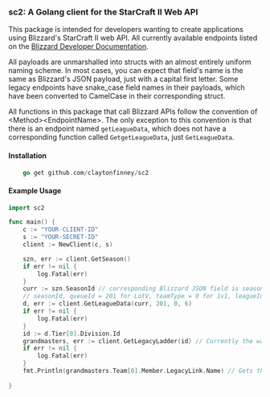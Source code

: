 ### sc2: A Golang client for the StarCraft II Web API

This package is intended for developers wanting to create applications using Blizzard's StarCraft II web API. All currently available endpoints listed on the [Blizzard Developer Documentation](https://develop.battle.net/documentation/api-reference/starcraft-2-community-api).

All payloads are unmarshalled into structs with an almost entirely uniform naming scheme. In most cases, you can expect that field's name is the same as Blizzard's JSON payload, just with a capital first letter. Some legacy endpoints have snake\_case field names in their payloads, which have been converted to CamelCase in their corresponding struct. 

All functions in this package that call Blizzard APIs follow the convention of \<Method\>\<EndpointName\>. The only exception to this convention is that there is an endpoint named `getLeagueData`, which does not have a corresponding function called `GetgetLeagueData`, just `GetLeagueData`.

#### Installation
````Go
    go get github.com/claytonfinney/sc2
````

#### Example Usage
````Go
import sc2

func main() {
    c := "YOUR-CLIENT-ID"
    s := "YOUR-SECRET-ID"
    client := NewClient(c, s)

    szn, err := client.GetSeason()
    if err != nil {
        log.Fatal(err)
    }
    curr := szn.SeasonId // corresponding Blizzard JSON field is seasonId
    // seasonId, queueId = 201 for LotV, teamType = 0 for 1v1, leagueId = 6 for Grandmaster)
    d, err := client.GetLeagueData(curr, 201, 0, 6)    
    if err != nil {
        log.Fatal(err) 
    }
    id := d.Tier[0].Division.Id
    grandmasters, err := client.GetLegacyLadder(id) // Currently the way to fetch ladder data without a unique player ID, may change soon
    if err != nil {
        log.Fatal(err)
    }
    fmt.Println(grandmasters.Team[0].Member.LegacyLink.Name) // Gets the first place Grandmaster!
    
}

````
